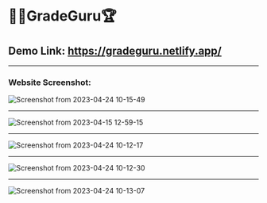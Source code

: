 # 👨‍💻GradeGuru🏆

## Demo Link: https://gradeguru.netlify.app/

<hr>

### Website Screenshot:


![Screenshot from 2023-04-24 10-15-49](https://user-images.githubusercontent.com/91412104/233902128-eedf9965-bb01-4530-a6d5-c66d5ee693d4.png)
<hr>

![Screenshot from 2023-04-15 12-59-15](https://user-images.githubusercontent.com/91412104/233901859-f074e491-3e4f-4934-9b78-086ec83e3bd8.png)
<hr>

![Screenshot from 2023-04-24 10-12-17](https://user-images.githubusercontent.com/91412104/233901891-fcc8e379-6824-41fe-960a-1e2b76225673.png)
<hr>

![Screenshot from 2023-04-24 10-12-30](https://user-images.githubusercontent.com/91412104/233901913-a78a518b-c63a-44c6-8d3c-457c0f74a356.png)
<hr>

![Screenshot from 2023-04-24 10-13-07](https://user-images.githubusercontent.com/91412104/233901928-165bddbd-183d-4263-845a-8a191ae4b1ff.png)
